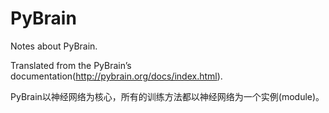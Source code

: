 # PyBrain
Notes about PyBrain.

Translated from the PyBrain’s documentation(http://pybrain.org/docs/index.html).

PyBrain以神经网络为核心，所有的训练方法都以神经网络为一个实例(module)。
